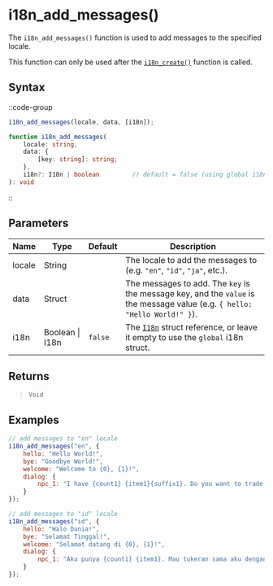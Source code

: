 # i18n_add_messages()

The `i18n_add_messages()` function is used to add messages to the specified locale. 

This function can only be used after the [`i18n_create()`](/v1/api-reference/functions/i18n-create) function is called.

## Syntax

::code-group
```js [Usage]
i18n_add_messages(locale, data, [i18n]);
```

```ts [Signature]
function i18n_add_messages(
    locale: string,
    data: { 
        [key: string]: string; 
    },
    i18n?: I18n | boolean         // default = false (using global i18n struct)
): void
```
::

## Parameters

| Name        | Type              | Default      | Description |
|-------------|-------------------|--------------|-------------|
| locale      | String            |              | The locale to add the messages to (e.g. `"en"`, `"id"`, `"ja"`, etc.). |
| data        | Struct            |              | The messages to add. The `key` is the message key, and the `value` is the message value (e.g. `{ hello: "Hello World!" }`). |
| i18n        | Boolean \| I18n | `false`      | The [`I18n`](/v1/api-reference/functions/i18n-create) struct reference, or leave it empty to use the `global` i18n struct. |

## Returns

> `Void`

## Examples

```js [Create Event]
// add messages to "en" locale
i18n_add_messages("en", {
    hello: "Hello World!",
    bye: "Goodbye World!",
    welcome: "Welcome to {0}, {1}!",
    dialog: {
        npc_1: "I have {count1} {item1}{suffix1}. Do you want to trade them with my {count2} bamboos, {name}?"
    }
});

// add messages to "id" locale
i18n_add_messages("id", {
    hello: "Halo Dunia!",
    bye: "Selamat Tinggal!",
    welcome: "Selamat datang di {0}, {1}!",
    dialog: {
        npc_1: "Aku punya {count1} {item1}. Mau tukeran sama aku dengan {count2} bambu, {name}?"
    }
});
```
